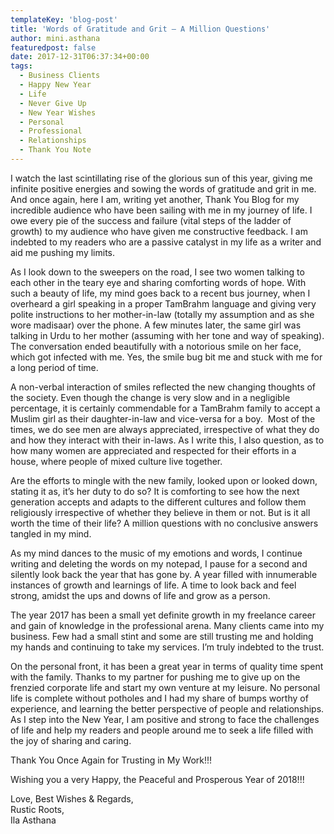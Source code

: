 ```yaml
---
templateKey: 'blog-post'
title: 'Words of Gratitude and Grit – A Million Questions'
author: mini.asthana
featuredpost: false
date: 2017-12-31T06:37:34+00:00
tags:
  - Business Clients
  - Happy New Year
  - Life
  - Never Give Up
  - New Year Wishes
  - Personal
  - Professional
  - Relationships
  - Thank You Note
---
```

I watch the last scintillating rise of the glorious sun of this year, giving me infinite positive energies and sowing the words of gratitude and grit in me. And once again, here I am, writing yet another, Thank You Blog for my incredible audience who have been sailing with me in my journey of life. I owe every pie of the success and failure (vital steps of the ladder of growth) to my audience who have given me constructive feedback. I am indebted to my readers who are a passive catalyst in my life as a writer and aid me pushing my limits.

As I look down to the sweepers on the road, I see two women talking to each other in the teary eye and sharing comforting words of hope. With such a beauty of life, my mind goes back to a recent bus journey, when I overheard a girl speaking in a proper TamBrahm language and giving very polite instructions to her mother-in-law (totally my assumption and as she wore madisaar) over the phone. A few minutes later, the same girl was talking in Urdu to her mother (assuming with her tone and way of speaking). The conversation ended beautifully with a notorious smile on her face, which got infected with me. Yes, the smile bug bit me and stuck with me for a long period of time.

A non-verbal interaction of smiles reflected the new changing thoughts of the society. Even though the change is very slow and in a negligible percentage, it is certainly commendable for a TamBrahm family to accept a Muslim girl as their daughter-in-law and vice-versa for a boy.  Most of the times, we do see men are always appreciated, irrespective of what they do and how they interact with their in-laws. As I write this, I also question, as to how many women are appreciated and respected for their efforts in a house, where people of mixed culture live together.

Are the efforts to mingle with the new family, looked upon or looked down, stating it as, it’s her duty to do so? It is comforting to see how the next generation accepts and adapts to the different cultures and follow them religiously irrespective of whether they believe in them or not. But is it all worth the time of their life? A million questions with no conclusive answers tangled in my mind.

As my mind dances to the music of my emotions and words, I continue writing and deleting the words on my notepad, I pause for a second and silently look back the year that has gone by. A year filled with innumerable instances of growth and learnings of life. A time to look back and feel strong, amidst the ups and downs of life and grow as a person.

The year 2017 has been a small yet definite growth in my freelance career and gain of knowledge in the professional arena. Many clients came into my business. Few had a small stint and some are still trusting me and holding my hands and continuing to take my services. I’m truly indebted to the trust.

On the personal front, it has been a great year in terms of quality time spent with the family. Thanks to my partner for pushing me to give up on the frenzied corporate life and start my own venture at my leisure. No personal life is complete without potholes and I had my share of bumps worthy of experience, and learning the better perspective of people and relationships. As I step into the New Year, I am positive and strong to face the challenges of life and help my readers and people around me to seek a life filled with the joy of sharing and caring.

Thank You Once Again for Trusting in My Work!!!

Wishing you a very Happy, the Peaceful and Prosperous Year of 2018!!!

Love, Best Wishes & Regards,  
Rustic Roots,  
Ila Asthana  